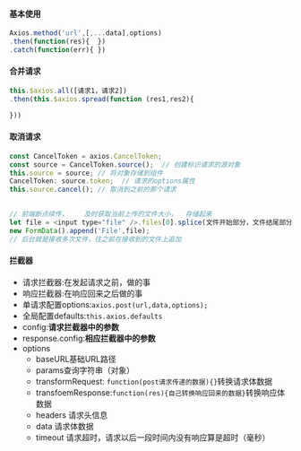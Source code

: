 #### 基本使用
``` javascript
Axios.method('url',[,...data],options)
.then(function(res){  })
.catch(function(err){ })
```
#### 合并请求
``` javascript
this.$axios.all([请求1，请求2])
.then(this.$axios.spread(function (res1,res2){

}))
```
#### 取消请求
``` javascript
const CancelToken = axios.CancelToken;
const source = CancelToken.source();  // 创建标识请求的源对象
this.source = source; // 将对象存储到组件
CancelToken: source.token;  // 请求的options属性
this.source.cancel(); // 取消到之前的那个请求

 
// 前端断点续传，    及时获取当前上传的文件大小，  存储起来
let file = <input type="file" />.files[0].splice(文件开始部分，文件结尾部分)
new FormData().append('File',file);
// 后台就是接收多次文件，往之前在接收到的文件上追加
```
#### 拦截器
- 请求拦截器:在发起请求之前，做的事
- 响应拦截器:在响应回来之后做的事
- 单请求配置options:`axios.post(url,data,options);`
- 全局配置defaults:`this.axios.defaults`
- config:**请求拦截器中的参数**
- response.config:**相应拦截器中的参数**
- options
    - baseURL基础URL路径
    - params查询字符串（对象）
    - transformRequest: `function(post请求传递的数据){}`转换请求体数据
    - transfoemResponse:`function(res){自己转换响应回来的数据}`转换响应体数据
    - headers 请求头信息
    - data 请求体数据
    - timeout 请求超时，请求以后一段时间内没有响应算是超时（毫秒）
